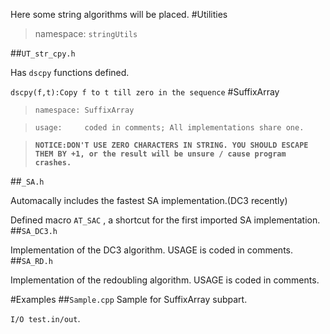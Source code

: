 Here some string algorithms will be placed.
#Utilities
> namespace: `stringUtils`

##`UT_str_cpy.h`

Has `dscpy` functions defined.

`dscpy(f,t):Copy f to t till zero in the sequence`
#SuffixArray

> `namespace: SuffixArray`

> `usage:     coded in comments; All implementations share one.`

> **`NOTICE:DON'T USE ZERO CHARACTERS IN STRING. YOU SHOULD ESCAPE THEM BY +1, or the result will be unsure / cause program crashes.`**

##`_SA.h`

Automacally includes the fastest SA implementation.(DC3 recently)

Defined macro `AT_SAC` , a shortcut for the first imported SA implementation.
##`SA_DC3.h`

Implementation of the DC3 algorithm. USAGE is coded in comments.
##`SA_RD.h`

Implementation of the redoubling algorithm. USAGE is coded in comments.

#Examples
##`Sample.cpp`
Sample for SuffixArray subpart.

`I/O test.in/out`.
